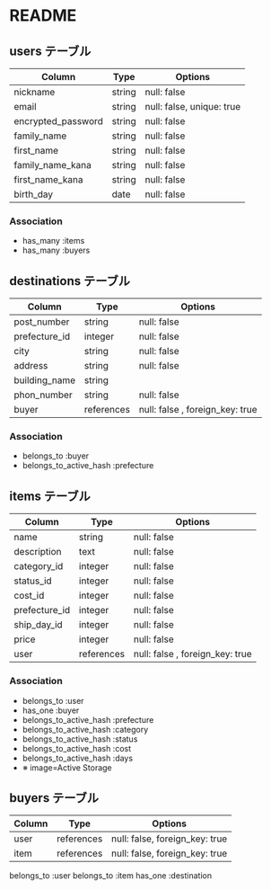 # README

## users テーブル

|Column            |Type    |Options   |
|------------------|--------|----------|
|nickname          | string | null: false |
|email             | string | null: false, unique: true |
|encrypted_password| string | null: false |
|family_name       | string | null: false |
|first_name        | string | null: false |
|family_name_kana  | string | null: false |
|first_name_kana   | string | null: false |
|birth_day         | date   | null: false |

### Association

- has_many :items 
- has_many :buyers

## destinations テーブル

|Column          |Type     |Options            |
|----------------|---------|-------------------|
|post_number     | string  |  null: false      |
|prefecture_id   | integer |  null: false      |
|city            | string  |  null: false      |
|address         | string  |  null: false      |
|building_name   | string  |                   | 
|phon_number     | string  |  null: false      |
|buyer           | references |  null: false , foreign_key: true | 

### Association

- belongs_to  :buyer
- belongs_to_active_hash :prefecture


## items テーブル

|Column        |Type     |Options            |
|--------------|---------|-------------------|
|name          | string   |  null: false           | 
|description   | text     |  null: false           |
|category_id   | integer  |  null: false           |
|status_id     | integer  |  null: false           |
|cost_id       | integer  |  null: false           |
|prefecture_id | integer  |  null: false           |
|ship_day_id   | integer  |  null: false           |
|price         | integer  |  null: false           |
|user          | references |  null: false , foreign_key: true |

### Association

- belongs_to :user 
- has_one :buyer
- belongs_to_active_hash :prefecture
- belongs_to_active_hash :category
- belongs_to_active_hash :status
- belongs_to_active_hash :cost
- belongs_to_active_hash :days
- ※ image=Active Storage

## buyers テーブル

|Column|Type|Options|
|------|----|-------|
|user  | references | null: false, foreign_key: true |
|item  | references | null: false, foreign_key: true |

belongs_to :user
belongs_to :item
has_one :destination